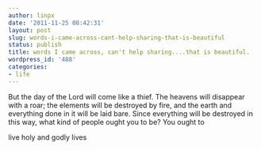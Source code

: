```yaml
---
author: linpx
date: '2011-11-25 08:42:31'
layout: post
slug: words-i-came-across-cant-help-sharing-that-is-beautiful
status: publish
title: words I came across, can't help sharing....that is beautiful.
wordpress_id: '488'
categories:
- life
---
```


But the day of the Lord will come like a thief. The heavens will disappear
with a roar; the elements will be destroyed by fire, and the earth and
everything done in it will be laid bare. Since everything will be destroyed in
this way, what kind of people ought you to be? You ought to

live holy and godly lives

